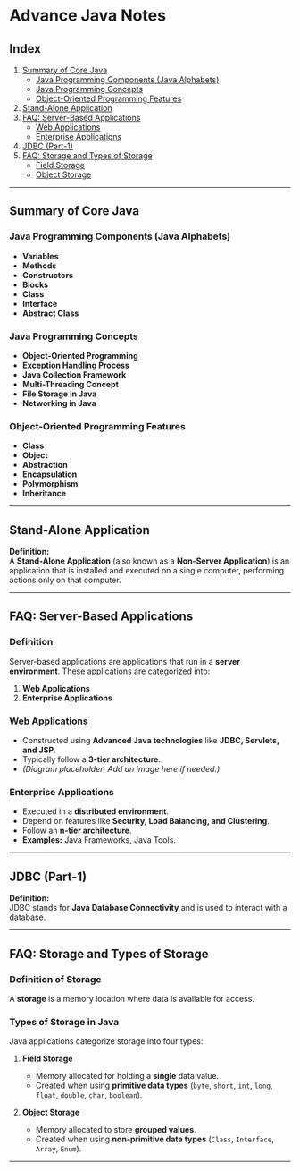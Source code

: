 # Advance Java Notes  

## Index  
1. [Summary of Core Java](#summary-of-core-java)  
   - [Java Programming Components (Java Alphabets)](#java-programming-components-java-alphabets)  
   - [Java Programming Concepts](#java-programming-concepts)  
   - [Object-Oriented Programming Features](#object-oriented-programming-features)  
2. [Stand-Alone Application](#stand-alone-application)  
3. [FAQ: Server-Based Applications](#faq-server-based-applications)  
   - [Web Applications](#web-applications)  
   - [Enterprise Applications](#enterprise-applications)  
4. [JDBC (Part-1)](#jdbc-part-1)  
5. [FAQ: Storage and Types of Storage](#faq-storage-and-types-of-storage)  
   - [Field Storage](#field-storage)  
   - [Object Storage](#object-storage)  

---

## Summary of Core Java  

### Java Programming Components (Java Alphabets)  
- **Variables**  
- **Methods**  
- **Constructors**  
- **Blocks**  
- **Class**  
- **Interface**  
- **Abstract Class**  

### Java Programming Concepts  
- **Object-Oriented Programming**  
- **Exception Handling Process**  
- **Java Collection Framework**  
- **Multi-Threading Concept**  
- **File Storage in Java**  
- **Networking in Java**  

### Object-Oriented Programming Features  
- **Class**  
- **Object**  
- **Abstraction**  
- **Encapsulation**  
- **Polymorphism**  
- **Inheritance**  

---

## Stand-Alone Application  
**Definition:**  
A **Stand-Alone Application** (also known as a **Non-Server Application**) is an application that is installed and executed on a single computer, performing actions only on that computer.  

---

## FAQ: Server-Based Applications  

### Definition  
Server-based applications are applications that run in a **server environment**. These applications are categorized into:  
1. **Web Applications**  
2. **Enterprise Applications**  

### Web Applications  
- Constructed using **Advanced Java technologies** like **JDBC, Servlets, and JSP**.  
- Typically follow a **3-tier architecture**.  
- *(Diagram placeholder: Add an image here if needed.)*  

### Enterprise Applications  
- Executed in a **distributed environment**.  
- Depend on features like **Security, Load Balancing, and Clustering**.  
- Follow an **n-tier architecture**.  
- **Examples:** Java Frameworks, Java Tools.  

---

## JDBC (Part-1)  
**Definition:**  
JDBC stands for **Java Database Connectivity** and is used to interact with a database.  

---

## FAQ: Storage and Types of Storage  

### Definition of Storage  
A **storage** is a memory location where data is available for access.  

### Types of Storage in Java  
Java applications categorize storage into four types:  
1. **Field Storage**  
   - Memory allocated for holding a **single** data value.  
   - Created when using **primitive data types** (`byte`, `short`, `int`, `long`, `float`, `double`, `char`, `boolean`).  

2. **Object Storage**  
   - Memory allocated to store **grouped values**.  
   - Created when using **non-primitive data types** (`Class`, `Interface`, `Array`, `Enum`).  

---
